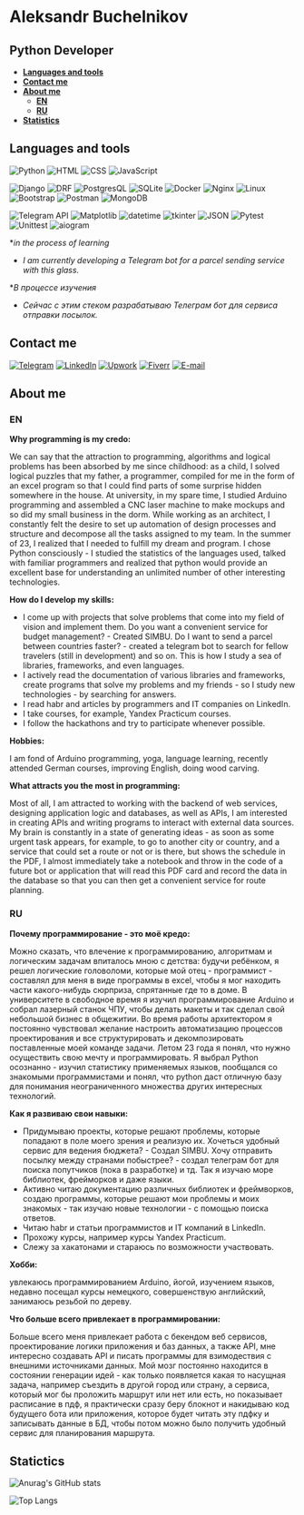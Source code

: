 # Aleksandr Buchelnikov
## Python Developer

- **[Languages and tools](https://github.com/AVanslov#languages-and-tools)**
- **[Contact me](https://github.com/AVanslov#contact-me)**
- **[About me](https://github.com/AVanslov#about-me)**
    - **[EN](https://github.com/AVanslov#en)**
    - **[RU](https://github.com/AVanslov#ru)**
- **[Statistics](https://github.com/AVanslov#statictics)**

## Languages and tools
![Python](https://img.shields.io/badge/-Python-black?style=for-the-badge&logo=python)
![HTML](https://img.shields.io/badge/-HTML-black?style=for-the-badge&logo=HTML)
![CSS](https://img.shields.io/badge/-CSS-black?style=for-the-badge&logo=CSS)
![JavaScript](https://img.shields.io/badge/-Java_Script*-black?style=for-the-badge&logo=JavaScript)

![Django](https://img.shields.io/badge/-Django-black?style=for-the-badge&logo=Django)
![DRF](https://img.shields.io/badge/-DRF-black?style=for-the-badge&logo=DRF)
![PostgresQL](https://img.shields.io/badge/-PostgresQL-black?style=for-the-badge&logo=PostgresQL)
![SQLite](https://img.shields.io/badge/-SQLite-black?style=for-the-badge&logo=SQLite)
![Docker](https://img.shields.io/badge/-Docker-black?style=for-the-badge&logo=Docker)
![Nginx](https://img.shields.io/badge/-Nginx-black?style=for-the-badge&logo=Nginx)
![Linux](https://img.shields.io/badge/-Linux-black?style=for-the-badge&logo=Linux)
![Bootstrap](https://img.shields.io/badge/-Bootstrap-black?style=for-the-badge&logo=Bootstrap)
![Postman](https://img.shields.io/badge/-Postman-black?style=for-the-badge&logo=postman)
![MongoDB](https://img.shields.io/badge/-MongoDB*-black?style=for-the-badge&logo=MongoDB)

![Telegram API](https://img.shields.io/badge/-python_telegram_bot-black?style=for-the-badge&logo=telegram)
![Matplotlib](https://img.shields.io/badge/-matplotlib-black?style=for-the-badge&logo=matplotlib)
![datetime](https://img.shields.io/badge/-datetime-black?style=for-the-badge&logo=datetime)
![tkinter](https://img.shields.io/badge/-tkinter-black?style=for-the-badge&logo=tkinter)
![JSON](https://img.shields.io/badge/-JSON-black?style=for-the-badge&logo=JSON)
![Pytest](https://img.shields.io/badge/-Pytest-black?style=for-the-badge&logo=pytest)
![Unittest](https://img.shields.io/badge/-Unittest-black?style=for-the-badge&logo=unittest)
![aiogram](https://img.shields.io/badge/-aiogram*-black?style=for-the-badge&logo=aiogram)

**in the process of learning*
- *I am currently developing a Telegram bot for a parcel sending service with this glass.*

**В процессе изучения*
- *Cейчас с этим стеком разрабатываю Телеграм бот для сервиса отправки посылок.*

## Contact me

[![Telegram](https://img.shields.io/badge/-Telegram-black?style=for-the-badge&logo=Telegram)](https://t.me/aleksandr_buchelnikov)
[![LinkedIn](https://img.shields.io/badge/-LinkedIn-black?style=for-the-badge&logo=LinkedIn)](https://www.linkedin.com/in/aleksandr-buchelnikov/)
[![Upwork](https://img.shields.io/badge/-Upwork-black?style=for-the-badge&logo=Upwork)](https://www.upwork.com/freelancers/~01f4ee846d7823ab17?mp_source=share)
[![Fiverr](https://img.shields.io/badge/-Fiverr-black?style=for-the-badge&logo=Fiverr)](https://www.fiverr.com/alex_vanslov)
[![E-mail](https://img.shields.io/badge/-E_mail-black?style=for-the-badge&logo=Gmail)](mailto:al.buchelnikov@gmail.com)

## About me
### EN
**Why programming is my credo:**

We can say that the attraction to programming, algorithms and logical problems has been absorbed by me since childhood: as a child, I solved logical puzzles that my father, a programmer, compiled for me in the form of an excel program so that I could find parts of some surprise hidden somewhere in the house.
At university, in my spare time, I studied Arduino programming and assembled a CNC laser machine to make mockups and so did my small business in the dorm.
While working as an architect, I constantly felt the desire to set up automation of design processes and structure and decompose all the tasks assigned to my team.
In the summer of 23, I realized that I needed to fulfill my dream and program.
I chose Python consciously - I studied the statistics of the languages used, talked with familiar programmers and realized that python would provide an excellent base for understanding an unlimited number of other interesting technologies.

**How do I develop my skills:**
- I come up with projects that solve problems that come into my field of vision and implement them. Do you want a convenient service for budget management? - Created SIMBU. Do I want to send a parcel between countries faster? - created a telegram bot to search for fellow travelers (still in development) and so on. This is how I study a sea of libraries, frameworks, and even languages.
- I actively read the documentation of various libraries and frameworks, create programs that solve my problems and my friends - so I study new technologies - by searching for answers.
- I read habr and articles by programmers and IT companies on LinkedIn.
- I take courses, for example, Yandex Practicum courses.
- I follow the hackathons and try to participate whenever possible.

**Hobbies:**

I am fond of Arduino programming, yoga, language learning, recently attended German courses, improving English, doing wood carving.

**What attracts you the most in programming:**

Most of all, I am attracted to working with the backend of web services, designing application logic and databases, as well as APIs, I am interested in creating APIs and writing programs to interact with external data sources.
My brain is constantly in a state of generating ideas - as soon as some urgent task appears, for example, to go to another city or country, and a service that could set a route or not or is there, but shows the schedule in the PDF, I almost immediately take a notebook and throw in the code of a future bot or application that will read this PDF card and record the data in the database so that you can then get a convenient service for route planning.

### RU
**Почему программирование - это моё кредо:**

Можно сказать, что влечение к программированию, алгоритмам и логическим задачам впиталось мною с детства: будучи ребёнком, я решел логические головоломи, которые мой отец - программист - составлял для меня в виде программы в excel, чтобы я мог находить части какого-нибудь сюрприза, спрятанные где то в доме.
В университете в свободное время я изучил программирование Arduino и собрал лазерный станок ЧПУ, чтобы делать макеты и так сделал свой небольшой бизнес в общежитии.
Во время работы архитектором я постоянно чувствовал желание настроить автоматизацию процессов проектирования и все структурировать и декомпозировать поставленные моей команде задачи.
Летом 23 года я понял, что нужно осуществить свою мечту и программировать.
Я выбрал Python осознанно - изучил статистику применяемых языков, пообщался со знакомыми программистами и понял, что python даст отличную базу для понимания неограниченного множества других интересных технологий.

**Как я развиваю свои навыки:**

- Придумываю проекты, которые решают проблемы, которые попадают в поле моего зрения и реализую их. Хочеться удобный сервис для ведения бюджета? - Создал SIMBU. Хочу отправить посылку между странами побыстрее? - создал телеграм бот для поиска попутчиков (пока в разработке) и тд. Так я изучаю море библиотек, фрейморков и даже языки.
- Активно читаю документацию различных библиотек и фреймворков, создаю программы, которые решают мои проблемы и моих знакомых - так изучаю новые технологии - с помощью поиска ответов.
- Читаю habr и статьи программистов и IT компаний в LinkedIn.
- Прохожу курсы, например курсы Yandex Practicum.
- Слежу за хакатонами и стараюсь по возможности участвовать.

**Хобби:**

увлекаюсь программированием Arduino, йогой, изучением языков, недавно посещал курсы немецкого, совершенствую английский, занимаюсь резьбой по дереву.

**Что больше всего привлекает в программировании:**

Больше всего меня привлекает работа с бекендом веб сервисов, проектирование логики приложения и баз данных, а также API, мне интересно создавать API и писать программы для взимодествия с внешними источниками данных.
Мой мозг постоянно находится в состоянии генерации идей - как только появляется какая то насущная задача, например съездить в другой город или страну, а сервиса, который мог бы проложить маршрут или нет или есть, но показывает расписание в пдф, я практически сразу беру блокнот и накидываю код будущего бота или приложения, которое будет читать эту пдфку и записывать данные в БД, чтобы потом можно было получить удобный сервис для планирования маршрута.

## Statictics

![Anurag's GitHub stats](https://github-readme-stats.vercel.app/api?username=avanslov)

![Top Langs](https://github-readme-stats.vercel.app/api/top-langs/?username=avanslov&layout=donut)